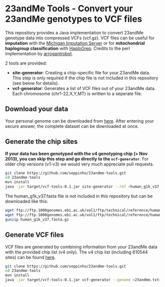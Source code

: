 # 23andMe Tools - Convert your 23andMe genotypes to VCF files

This repository provides a Java implementation to convert 23andMe genotype data into compressed VCFs (vcf.gz). VCF files can be useful for **imputation** with the [Michigan Imputation Server](https://imputationserver.sph.umich.edu) or for **mitochondrial haplogroup classification** with [HaploGrep](http://haplogrep.uibk.ac.at).
Credits to the perl implementation by [arrogantrobot](https://github.com/arrogantrobot/23andme2vcf).

2 tools are provided:

* **site-generator**: Creating a chip-specific file for your 23andMe data. This step is only required if the chip file is not included in this repository (see below for details). 
* **vcf-generator**: Generates a list of VCF files out of your 23andMe data. Each chromosome (chr1-22,X,Y,MT) is written to a seperate file.

## Download your data
Your personal genome can be downloaded from [here](https://www.23andme.com/you/download). After entering your secure answer, the complete dataset can be downloaded at once.

## Generate the chip sites
**If your data has been genotyped with the v4 genotyping chip (> Nov 2013), you can skip this step and go directly to the ```vcf-generator```**. For older chip versions (v1-v3) we would very much appreciate pull requests. 

```bash
git clone https://github.com/seppinho/23andme-tools.git
cd 23andme-tools
mvn install
java -jar target/vcf-tools-0.1.jar site-generator --ref <human_g1k_v37.fasta> --genome <23andme.txt> --out <23andme-v4-GRCh37-fwd.txt>

```
The human_g1k_v37.fasta file is not included in this repository but can be downloaded like this:

```bash
wget ftp://ftp.1000genomes.ebi.ac.uk/vol1/ftp/technical/reference/human_g1k_v37.fasta.gz
wget ftp://ftp.1000genomes.ebi.ac.uk/vol1/ftp/technical/reference/human_g1k_v37.fasta.fai
gunzip human_g1k_v37.fasta.gz
```

## Generate VCF files
VCF files are generated by combining information from your 23andMe data with the provided chip list (v4 only). The v4 chip list (including 610544 sites) can be found [here](https://github.com/seppinho/23andme-tools/blob/master/files/23andme-v4-GRCh37-fwd.txt). 

```bash
git clone https://github.com/seppinho/23andme-tools.git
cd 23andme-tools
mvn install
java -jar target/vcf-tools-0.1.jar vcf-generator --genome <23andme.txt> --chip 23andme-v4-GRCh37-fwd.txt --chromosomes <set of chromosomes> --out <destination-folder>

```
